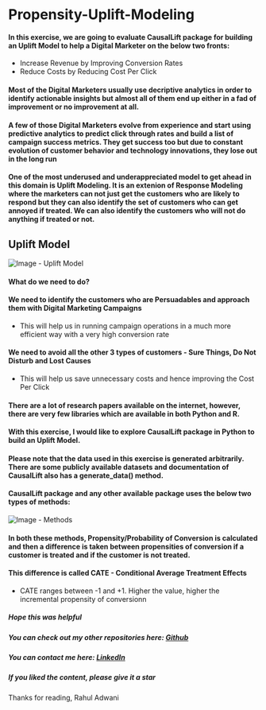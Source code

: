 # Propensity-Uplift-Modeling

#### In this exercise, we are going to evaluate CausalLift package for building an Uplift Model to help a Digital Marketer on the below two fronts:
- Increase Revenue by Improving Conversion Rates
- Reduce Costs by Reducing Cost Per Click

#### Most of the Digital Marketers usually use decriptive analytics in order to identify actionable insights but almost all of them end up either in a fad of improvement or no improvement at all.

#### A few of those Digital Marketers evolve from experience and start using predictive analytics to predict click through rates and build a list of campaign success metrics. They get success too but due to constant evolution of customer behavior and technology innovations, they lose out in the long run

#### One of the most underused and underappreciated model to get ahead in this domain is Uplift Modeling. It is an extenion of Response Modeling where the marketers can not just get the customers who are likely to respond but they can also identify the set of customers who can get annoyed if treated. We can also identify the customers who will not do anything if treated or not.

## Uplift Model

![Image - Uplift Model](https://raw.github.com/rahul-adwani/Propensity-Uplift-Modeling/main/images/uplift.jpg)

#### What do we need to do?

#### We need to identify the customers who are Persuadables and approach them with Digital Marketing Campaigns
- This will help us in running campaign operations in a much more efficient way with a very high conversion rate
#### We need to avoid all the other 3 types of customers - Sure Things, Do Not Disturb and Lost Causes
- This will help us save unnecessary costs and hence improving the Cost Per Click

#### There are a lot of research papers available on the internet, however, there are very few libraries which are available in both Python and R.

#### With this exercise, I would like to explore CausalLift package in Python to build an Uplift Model.

#### Please note that the data used in this exercise is generated arbitrarily. There are some publicly available datasets and documentation of CausalLift also has a generate_data() method.

#### CausalLift package and any other available package uses the below two types of methods:

![Image - Methods](https://raw.github.com/rahul-adwani/Propensity-Uplift-Modeling/main/images/methods.JPG)

#### In both these methods, Propensity/Probability of Conversion is calculated and then a difference is taken between propensities of conversion if a customer is treated and if the customer is not treated.

#### This difference is called CATE - Conditional Average Treatment Effects

- CATE ranges between -1 and +1. Higher the value, higher the incremental propensity of conversionn

##### Hope this was helpful

##### You can check out my other repositories here: [Github](https://github.com/rahul-adwani?tab=repositories)

##### You can contact me here: [LinkedIn](https://www.linkedin.com/in/rahuladwani/)

##### If you liked the content, please give it a star


Thanks for reading,
Rahul Adwani
